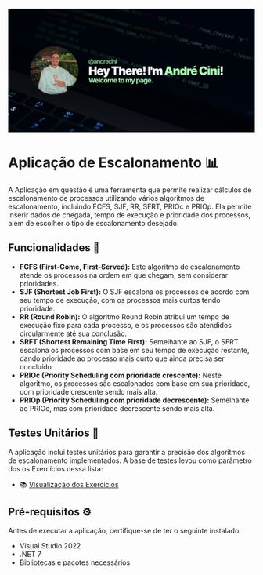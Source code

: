 ![Banner](Assets/Banner.jpg)

# Aplicação de Escalonamento 📊 

A Aplicação em questão é uma ferramenta que permite realizar cálculos de escalonamento de processos utilizando vários algoritmos de escalonamento, incluindo FCFS, SJF, RR, SFRT, PRIOc e PRIOp. Ela permite inserir dados de chegada, tempo de execução e prioridade dos processos, além de escolher o tipo de escalonamento desejado.

## Funcionalidades 🚀
- **FCFS (First-Come, First-Served):** Este algoritmo de escalonamento atende os processos na ordem em que chegam, sem considerar prioridades.
- **SJF (Shortest Job First):** O SJF escalona os processos de acordo com seu tempo de execução, com os processos mais curtos tendo prioridade.
- **RR (Round Robin):** O algoritmo Round Robin atribui um tempo de execução fixo para cada processo, e os processos são atendidos circularmente até sua conclusão.
- **SRFT (Shortest Remaining Time First):** Semelhante ao SJF, o SFRT escalona os processos com base em seu tempo de execução restante, dando prioridade ao processo mais curto que ainda precisa ser concluído.
- **PRIOc (Priority Scheduling com prioridade crescente):** Neste algoritmo, os processos são escalonados com base em sua prioridade, com prioridade crescente sendo mais alta.
- **PRIOp (Priority Scheduling com prioridade decrescente):** Semelhante ao PRIOc, mas com prioridade decrescente sendo mais alta.

## Testes Unitários 🧪
 A aplicação inclui testes unitários para garantir a precisão dos algoritmos de escalonamento implementados. A base de testes levou como parâmetro dos os Exercícios dessa lista:

 - 📚 [Visualização dos Exercícios](Assets/ExercíciosSistemasOperacionais.pdf)

## Pré-requisitos ⚙️
Antes de executar a aplicação, certifique-se de ter o seguinte instalado:

- Visual Studio 2022
- .NET 7
- Bibliotecas e pacotes necessários
